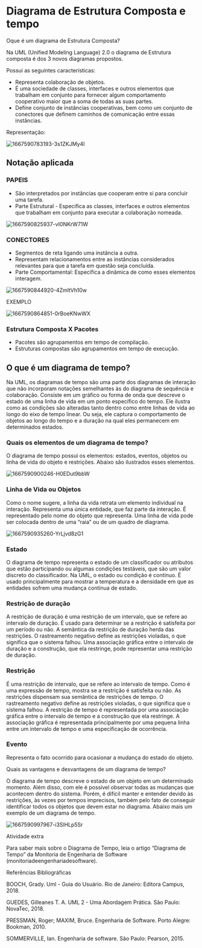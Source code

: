 # Diagrama de Estrutura Composta e tempo

Oque é um diagrama de Estrutura Composta? 

Na UML (Unified Modeling Language) 2.0 o diagrama de Estrutura composta é dos 3 novos diagramas propostos.

Possui as seguintes características:

- Representa colaboração de objetos.
- É uma sociedade de classes, interfaces e outros elementos que trabalham em conjunto para fornecer algum comportamento cooperativo maior que a soma de todas as suas partes.
- Define conjunto de instâncias cooperativas, bem como um conjunto de conectores que definem caminhos de comunicação entre essas instâncias.


Representação:

![1667590783193-3s1ZKJMy4I](https://github.com/user-attachments/assets/d1cd0462-4122-4140-9477-43f4915d375b)


## Notação aplicada 

### PAPEIS 

- São interpretados por instâncias que cooperam entre si para concluir uma tarefa.
- Parte Estrutural - Especifica as classes, interfaces e outros elementos que trabalham em conjunto para executar a colaboração nomeada.

![1667590825937-vI0NKrW71W](https://github.com/user-attachments/assets/23156635-d83c-4d05-8989-1d9ccea301ed)


### CONECTORES

- Segmentos de reta ligando uma instância a outra.
- Representam relacionamentos entre as instâncias considerados relevantes para que a tarefa em questão seja concluída.
- Parte Comportamental: Específica a dinâmica de como esses elementos interagem.

![1667590844920-4ZmltVh10w](https://github.com/user-attachments/assets/f447f463-2c91-4849-9285-d1393333ef03)

EXEMPLO

![1667590864851-0rBoeKNwWX](https://github.com/user-attachments/assets/62dcf844-7411-4472-bdc3-237f75bf69e3)


### Estrutura Composta X Pacotes

- Pacotes são agrupamentos em tempo de compilação.
- Estruturas compostas são agrupamentos em tempo de execução.



## O que é um diagrama de tempo?

Na UML, os diagramas de tempo são uma parte dos diagramas de interação que não incorporam notações semelhantes às do diagrama de sequência e colaboração. Consiste em um gráfico ou forma de onda que descreve o estado de uma linha de vida em um ponto específico do tempo. Ele ilustra como as condições são alteradas tanto dentro como entre linhas de vida ao longo do eixo de tempo linear. Ou seja, ele captura o comportamento de objetos ao longo do tempo e a duração na qual eles permanecem em determinados estados.

 ### Quais os elementos de um diagrama de tempo?           

O diagrama de tempo possui os elementos: estados, eventos, objetos ou linha de vida do objeto e restrições. Abaixo são ilustrados esses elementos.

![1667590900246-H0EDut9bbW](https://github.com/user-attachments/assets/c98f964b-9a6a-4aeb-9b9c-9be1dc098c77)


### Linha de Vida ou Objetos

Como o nome sugere, a linha da vida retrata um elemento individual na interação. Representa uma única entidade, que faz parte da interação. É representado pelo nome do objeto que representa. Uma linha de vida pode ser colocada dentro de uma “raia” ou de um quadro de diagrama.

![1667590935260-YrLjvd8zG1](https://github.com/user-attachments/assets/961e8276-9002-4e7c-bbdc-df2445832561)


### Estado

O diagrama de tempo representa o estado de um classificador ou atributos que estão participando ou algumas condições testáveis, que são um valor discreto do classificador. Na UML, o estado ou condição é contínuo. É usado principalmente para mostrar a temperatura e a densidade em que as entidades sofrem uma mudança contínua de estado.

 

### Restrição de duração

A restrição de duração é uma restrição de um intervalo, que se refere ao intervalo de duração. É usado para determinar se a restrição é satisfeita por um período ou não. A semântica da restrição de duração herda das restrições. O rastreamento negativo define as restrições violadas, o que significa que o sistema falhou. Uma associação gráfica entre o intervalo de duração e a construção, que ela restringe, pode representar uma restrição de duração.

 

### Restrição

É uma restrição de intervalo, que se refere ao intervalo de tempo. Como é uma expressão de tempo, mostra se a restrição é satisfeita ou não. As restrições dispensam sua semântica de restrições de tempo. O rastreamento negativo define as restrições violadas, o que significa que o sistema falhou. A restrição de tempo é representada por uma associação gráfica entre o intervalo de tempo e a construção que ela restringe. A associação gráfica é representada principalmente por uma pequena linha entre um intervalo de tempo e uma especificação de ocorrência.

 

### Evento

Representa o fato ocorrido para ocasionar a mudança do estado do objeto.

 

Quais as vantagens e desvantagens de um diagrama de tempo?

           

O diagrama de tempo descreve o estado de um objeto em um determinado momento. Além disso, com ele é possível observar todas as mudanças que acontecem dentro do sistema. Porém, é difícil manter e entender devido às restrições, às vezes por tempos imprecisos, também pelo fato de conseguir identificar todos os objetos que devem estar no diagrama. Abaixo mais um exemplo de um diagrama de tempo.

![1667590997967-i3SlHLp5Sr](https://github.com/user-attachments/assets/e92cab18-ff1a-4211-a921-67882ad09f5c)


Atividade extra

Para saber mais sobre o Diagrama de Tempo, leia o artigo “Diagrama de Tempo” da Monitoria de Engenharia de Software (monitoriadeengenhariadesoftware).

 

 

Referências Bibliográficas

 

BOOCH, Grady. Uml - Guia do Usuário. Rio de Janeiro: Editora Campus, 2018.

GUEDES, Gilleanes T. A. UML 2 - Uma Abordagem Prática. São Paulo: NovaTec, 2018.

PRESSMAN, Roger; MAXIM, Bruce. Engenharia de Software. Porto Alegre: Bookman, 2010.

SOMMERVILLE, Ian. Engenharia de software. São Paulo: Pearson, 2015.






















